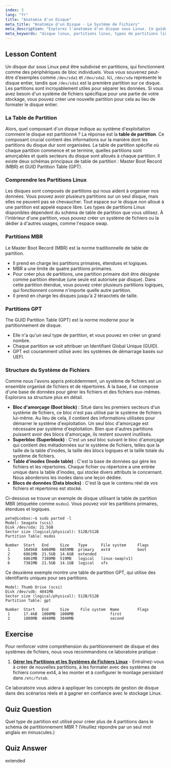 ```yaml
---
index: 3
lang: "fr"
title: "Anatomie d'un Disque"
meta_title: "Anatomie d'un Disque - Le Système de Fichiers"
meta_description: "Explorez l'anatomie d'un disque sous Linux. Ce guide explique quel composant d'un disque indique au système d'exploitation comment le disque est partitionné, couvrant les tables de partition MBR et GPT, les différents types de partitions Linux et leur organisation."
meta_keywords: "disque linux, partitions linux, types de partitions linux, composant disque indique os partitionnement, informations organisation partitions disque dur, MBR, GPT, table de partition, système de fichiers"
---
```


## Lesson Content

Un disque dur sous Linux peut être subdivisé en partitions, qui fonctionnent comme des périphériques de bloc individuels. Vous vous souvenez peut-être d'exemples comme `/dev/sda1` et `/dev/sda2`. Ici, `/dev/sda` représente le disque entier, tandis que `/dev/sda1` est la première partition sur ce disque. Les partitions sont incroyablement utiles pour séparer les données. Si vous avez besoin d'un système de fichiers spécifique pour une partie de votre stockage, vous pouvez créer une nouvelle partition pour cela au lieu de formater le disque entier.

### La Table de Partition

Alors, quel composant d'un disque indique au système d'exploitation comment le disque est partitionné ? La réponse est la **table de partition**. Ce composant crucial contient des informations sur la manière dont les partitions du disque dur sont organisées. La table de partition spécifie où chaque partition commence et se termine, quelles partitions sont amorçables et quels secteurs du disque sont alloués à chaque partition. Il existe deux schémas principaux de table de partition : Master Boot Record (MBR) et GUID Partition Table (GPT).

### Comprendre les Partitions Linux

Les disques sont composés de partitions qui nous aident à organiser nos données. Vous pouvez avoir plusieurs partitions sur un seul disque, mais elles ne peuvent pas se chevaucher. Tout espace sur le disque non alloué à une partition est appelé espace libre. Les types de partitions Linux disponibles dépendent du schéma de table de partition que vous utilisez. À l'intérieur d'une partition, vous pouvez créer un système de fichiers ou la dédier à d'autres usages, comme l'espace swap.

### Partitions MBR

Le Master Boot Record (MBR) est la norme traditionnelle de table de partition.

- Il prend en charge les partitions primaires, étendues et logiques.
- MBR a une limite de quatre partitions primaires.
- Pour créer plus de partitions, une partition primaire doit être désignée comme partition étendue (une seule est autorisée par disque). Dans cette partition étendue, vous pouvez créer plusieurs partitions logiques, qui fonctionnent comme n'importe quelle autre partition.
- Il prend en charge les disques jusqu'à 2 téraoctets de taille.

### Partitions GPT

The GUID Partition Table (GPT) est la norme moderne pour le partitionnement de disque.

- Elle n'a qu'un seul type de partition, et vous pouvez en créer un grand nombre.
- Chaque partition se voit attribuer un Identifiant Global Unique (GUID).
- GPT est couramment utilisé avec les systèmes de démarrage basés sur UEFI.

### Structure du Système de Fichiers

Comme nous l'avons appris précédemment, un système de fichiers est un ensemble organisé de fichiers et de répertoires. À la base, il se compose d'une base de données pour gérer les fichiers et des fichiers eux-mêmes. Explorons sa structure plus en détail.

- **Bloc d'amorçage (Boot block)** : Situé dans les premiers secteurs d'un système de fichiers, ce bloc n'est pas utilisé par le système de fichiers lui-même. Au lieu de cela, il contient des informations utilisées pour démarrer le système d'exploitation. Un seul bloc d'amorçage est nécessaire par système d'exploitation. Bien que d'autres partitions puissent avoir des blocs d'amorçage, ils restent souvent inutilisés.
- **Superbloc (Superblock)** : C'est un seul bloc suivant le bloc d'amorçage qui contient des métadonnées sur le système de fichiers, telles que la taille de la table d'inodes, la taille des blocs logiques et la taille totale du système de fichiers.
- **Table d'inodes (Inode table)** : C'est la base de données qui gère les fichiers et les répertoires. Chaque fichier ou répertoire a une entrée unique dans la table d'inodes, qui stocke divers attributs le concernant. Nous aborderons les inodes dans une leçon dédiée.
- **Blocs de données (Data blocks)** : C'est là que le contenu réel de vos fichiers et répertoires est stocké.

Ci-dessous se trouve un exemple de disque utilisant la table de partition MBR (étiquetée comme `msdos`). Vous pouvez voir les partitions primaires, étendues et logiques.

```plaintext
pete@icebox:~$ sudo parted -l
Model: Seagate (scsi)
Disk /dev/sda: 21.5GB
Sector size (logical/physical): 512B/512B
Partition Table: msdos

Number  Start   End     Size    Type      File system     Flags
 1      1049kB  6860MB  6859MB  primary   ext4            boot
 2      6861MB  21.5GB  14.6GB  extended
 5      6861MB  7380MB  519MB   logical   linux-swap(v1)
 6      7381MB  21.5GB  14.1GB  logical   xfs
```

Ce deuxième exemple montre une table de partition GPT, qui utilise des identifiants uniques pour ses partitions.

```plaintext
Model: Thumb Drive (scsi)
Disk /dev/sdb: 4041MB
Sector size (logical/physical): 512B/512B
Partition Table: gpt

Number  Start   End     Size     File system  Name        Flags
 1      17.4kB  1000MB  1000MB                first
 2      1000MB  4040MB  3040MB                second
```

## Exercise

Pour renforcer votre compréhension du partitionnement de disque et des systèmes de fichiers, nous vous recommandons ce laboratoire pratique :

1.  **[Gérer les Partitions et les Systèmes de Fichiers Linux](https://labex.io/fr/labs/comptia-manage-linux-partitions-and-filesystems-590845)** - Entraînez-vous à créer de nouvelles partitions, à les formater avec des systèmes de fichiers comme ext4, à les monter et à configurer le montage persistant dans `/etc/fstab`.

Ce laboratoire vous aidera à appliquer les concepts de gestion de disque dans des scénarios réels et à gagner en confiance avec le stockage Linux.

## Quiz Question

Quel type de partition est utilisé pour créer plus de 4 partitions dans le schéma de partitionnement MBR ? (Veuillez répondre par un seul mot anglais en minuscules.)

## Quiz Answer

extended
